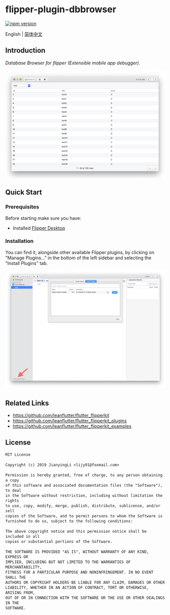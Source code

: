 # flipper-plugin-dbbrowser

[![npm version][npm-image]][npm-url]

[npm-image]: https://img.shields.io/npm/v/flipper-plugin-dbbrowser.svg
[npm-url]: https://www.npmjs.com/package/flipper-plugin-dbbrowser

English | [简体中文](./README.zh_CN.md)

## Introduction

*Database Browser for flipper (Extensible mobile app debugger).*

![](./snapshots/snapshot.png)

## Quick Start

### Prerequisites

Before starting make sure you have:

- Installed [Flipper Desktop](https://fbflipper.com/docs/getting-started.html)

### Installation

You can find it, alongside other available Flipper plugins, by clicking on "Manage Plugins..." in the bottom of the left sidebar and selecting the "Install Plugins" tab.

![](./snapshots/install-plugins.png)

## Related Links

- https://github.com/leanflutter/flutter_flipperkit
- https://github.com/leanflutter/flutter_flipperkit_plugins
- https://github.com/leanflutter/flutter_flipperkit_examples

## License

```
MIT License

Copyright (c) 2019 JianyingLi <lijy91@foxmail.com>

Permission is hereby granted, free of charge, to any person obtaining a copy
of this software and associated documentation files (the "Software"), to deal
in the Software without restriction, including without limitation the rights
to use, copy, modify, merge, publish, distribute, sublicense, and/or sell
copies of the Software, and to permit persons to whom the Software is
furnished to do so, subject to the following conditions:

The above copyright notice and this permission notice shall be included in all
copies or substantial portions of the Software.

THE SOFTWARE IS PROVIDED "AS IS", WITHOUT WARRANTY OF ANY KIND, EXPRESS OR
IMPLIED, INCLUDING BUT NOT LIMITED TO THE WARRANTIES OF MERCHANTABILITY,
FITNESS FOR A PARTICULAR PURPOSE AND NONINFRINGEMENT. IN NO EVENT SHALL THE
AUTHORS OR COPYRIGHT HOLDERS BE LIABLE FOR ANY CLAIM, DAMAGES OR OTHER
LIABILITY, WHETHER IN AN ACTION OF CONTRACT, TORT OR OTHERWISE, ARISING FROM,
OUT OF OR IN CONNECTION WITH THE SOFTWARE OR THE USE OR OTHER DEALINGS IN THE
SOFTWARE.
```
